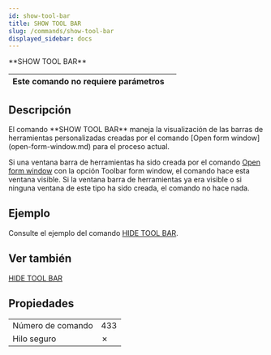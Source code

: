```yaml
---
id: show-tool-bar
title: SHOW TOOL BAR
slug: /commands/show-tool-bar
displayed_sidebar: docs
---
```


<!--REF #_command_.SHOW TOOL BAR.Syntax-->**SHOW TOOL BAR**<!-- END REF-->
<!--REF #_command_.SHOW TOOL BAR.Params-->
| Este comando no requiere parámetros |  |
| --- | --- |

<!-- END REF-->

## Descripción 

<!--REF #_command_.SHOW TOOL BAR.Summary-->El comando **SHOW TOOL BAR** maneja la visualización de las barras de herramientas personalizadas creadas por el comando [Open form window](open-form-window.md) para el proceso actual.<!-- END REF-->

Si una ventana barra de herramientas ha sido creada por el comando [Open form window](open-form-window.md) con la opción Toolbar form window, el comando hace esta ventana visible. Si la ventana barra de herramientas ya era visible o si ninguna ventana de este tipo ha sido creada, el comando no hace nada.

## Ejemplo 

Consulte el ejemplo del comando [HIDE TOOL BAR](hide-tool-bar.md).

## Ver también 

[HIDE TOOL BAR](hide-tool-bar.md)  

## Propiedades

|  |  |
| --- | --- |
| Número de comando | 433 |
| Hilo seguro | &cross; |


